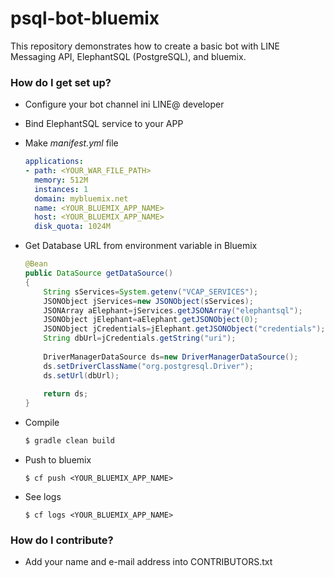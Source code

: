 # psql-bot-bluemix #

This repository demonstrates how to create a basic bot with LINE Messaging API, ElephantSQL (PostgreSQL), and bluemix.

### How do I get set up? ###

* Configure your bot channel ini LINE@ developer

* Bind ElephantSQL service to your APP

* Make *manifest.yml* file
	
	```yml
	applications:
	- path: <YOUR_WAR_FILE_PATH>
  	  memory: 512M
  	  instances: 1
  	  domain: mybluemix.net
  	  name: <YOUR_BLUEMIX_APP_NAME>
  	  host: <YOUR_BLUEMIX_APP_NAME>
  	  disk_quota: 1024M
	```
	
* Get Database URL from environment variable in Bluemix

	```java
	@Bean
    public DataSource getDataSource()
    {
        String sServices=System.getenv("VCAP_SERVICES");
        JSONObject jServices=new JSONObject(sServices);
        JSONArray aElephant=jServices.getJSONArray("elephantsql");
        JSONObject jElephant=aElephant.getJSONObject(0);
        JSONObject jCredentials=jElephant.getJSONObject("credentials");
        String dbUrl=jCredentials.getString("uri");
        
        DriverManagerDataSource ds=new DriverManagerDataSource();
        ds.setDriverClassName("org.postgresql.Driver");
        ds.setUrl(dbUrl);
        
        return ds;
    }
	```

* Compile
 
    ```bash
    $ gradle clean build
    ```

* Push to bluemix
	
	`$ cf push <YOUR_BLUEMIX_APP_NAME>`
	
* See logs

	`$ cf logs <YOUR_BLUEMIX_APP_NAME>`

### How do I contribute? ###

* Add your name and e-mail address into CONTRIBUTORS.txt
